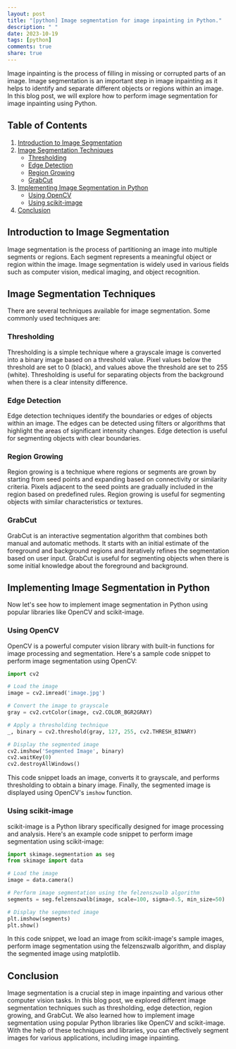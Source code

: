 ```yaml
---
layout: post
title: "[python] Image segmentation for image inpainting in Python."
description: " "
date: 2023-10-19
tags: [python]
comments: true
share: true
---
```


Image inpainting is the process of filling in missing or corrupted parts of an image. Image segmentation is an important step in image inpainting as it helps to identify and separate different objects or regions within an image. In this blog post, we will explore how to perform image segmentation for image inpainting using Python.

## Table of Contents

1. [Introduction to Image Segmentation](#introduction-to-image-segmentation)
2. [Image Segmentation Techniques](#image-segmentation-techniques)
    - [Thresholding](#thresholding)
    - [Edge Detection](#edge-detection)
    - [Region Growing](#region-growing)
    - [GrabCut](#grabcut)
3. [Implementing Image Segmentation in Python](#implementing-image-segmentation-in-python)
    - [Using OpenCV](#using-opencv)
    - [Using scikit-image](#using-scikit-image)
4. [Conclusion](#conclusion)

## Introduction to Image Segmentation

Image segmentation is the process of partitioning an image into multiple segments or regions. Each segment represents a meaningful object or region within the image. Image segmentation is widely used in various fields such as computer vision, medical imaging, and object recognition.

## Image Segmentation Techniques

There are several techniques available for image segmentation. Some commonly used techniques are:

### Thresholding

Thresholding is a simple technique where a grayscale image is converted into a binary image based on a threshold value. Pixel values below the threshold are set to 0 (black), and values above the threshold are set to 255 (white). Thresholding is useful for separating objects from the background when there is a clear intensity difference.

### Edge Detection

Edge detection techniques identify the boundaries or edges of objects within an image. The edges can be detected using filters or algorithms that highlight the areas of significant intensity changes. Edge detection is useful for segmenting objects with clear boundaries.

### Region Growing

Region growing is a technique where regions or segments are grown by starting from seed points and expanding based on connectivity or similarity criteria. Pixels adjacent to the seed points are gradually included in the region based on predefined rules. Region growing is useful for segmenting objects with similar characteristics or textures.

### GrabCut

GrabCut is an interactive segmentation algorithm that combines both manual and automatic methods. It starts with an initial estimate of the foreground and background regions and iteratively refines the segmentation based on user input. GrabCut is useful for segmenting objects when there is some initial knowledge about the foreground and background.

## Implementing Image Segmentation in Python

Now let's see how to implement image segmentation in Python using popular libraries like OpenCV and scikit-image.

### Using OpenCV

OpenCV is a powerful computer vision library with built-in functions for image processing and segmentation. Here's a sample code snippet to perform image segmentation using OpenCV:

```python
import cv2

# Load the image
image = cv2.imread('image.jpg')

# Convert the image to grayscale
gray = cv2.cvtColor(image, cv2.COLOR_BGR2GRAY)

# Apply a thresholding technique
_, binary = cv2.threshold(gray, 127, 255, cv2.THRESH_BINARY)

# Display the segmented image
cv2.imshow('Segmented Image', binary)
cv2.waitKey(0)
cv2.destroyAllWindows()
```

This code snippet loads an image, converts it to grayscale, and performs thresholding to obtain a binary image. Finally, the segmented image is displayed using OpenCV's `imshow` function.

### Using scikit-image

scikit-image is a Python library specifically designed for image processing and analysis. Here's an example code snippet to perform image segmentation using scikit-image:

```python
import skimage.segmentation as seg
from skimage import data

# Load the image
image = data.camera()

# Perform image segmentation using the felzenszwalb algorithm
segments = seg.felzenszwalb(image, scale=100, sigma=0.5, min_size=50)

# Display the segmented image
plt.imshow(segments)
plt.show()
```

In this code snippet, we load an image from scikit-image's sample images, perform image segmentation using the felzenszwalb algorithm, and display the segmented image using matplotlib.

## Conclusion

Image segmentation is a crucial step in image inpainting and various other computer vision tasks. In this blog post, we explored different image segmentation techniques such as thresholding, edge detection, region growing, and GrabCut. We also learned how to implement image segmentation using popular Python libraries like OpenCV and scikit-image. With the help of these techniques and libraries, you can effectively segment images for various applications, including image inpainting.